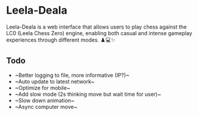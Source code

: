 # Leela-Deala

Leela-Deala is a web interface that allows users to play chess against the LC0 (Leela Chess Zero) engine, enabling both casual and intense gameplay experiences through different modes. ♟️💻✨

## Todo

- ~Better logging to file, more informative (IP?)~
- ~Auto update to latest network~
- ~Optimize for mobile~
- ~Add slow mode (2s thinking move but wait time for user)~
- ~Slow down animation~
- ~Async computer move~
